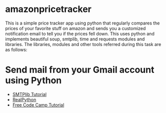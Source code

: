 # amazonpricetracker

This is a simple price tracker app using python that regularly compares the prices of your favorite stuff on amazon and sends you a customized notification email to tell you if the prices fell down. This uses python and implements beautiful soup, smtplib, time and requests modules and libraries. The libraries, modules and other tools referred during this task are as follows:
# Send mail from your Gmail account using Python
- [SMTPlib Tutorial](https://www.geeksforgeeks.org/send-mail-gmail-account-using-python/)
- [RealPython](https://realpython.com/python-send-email/)
- [Free Code Camp Tutorial](https://www.freecodecamp.org/news/send-emails-using-code-4fcea9df63f/)
